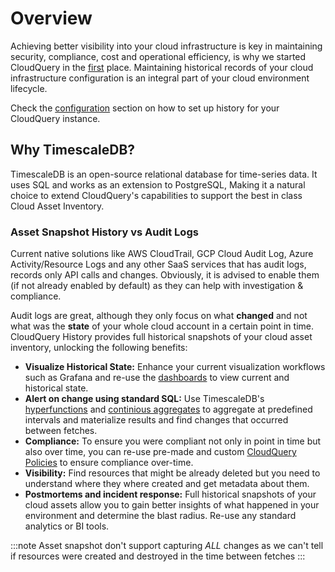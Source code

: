 # Overview

Achieving better visibility into your  cloud infrastructure is key in maintaining security, compliance, cost and operational efficiency, is why we started CloudQuery in the [first](https://www.cloudquery.io/blog/announcing-cloudquery-seed-funding) place. Maintaining historical records of your cloud infrastructure configuration is an integral part of your cloud environment lifecycle.

Check the [configuration](./configuration) section on how to set up history for your CloudQuery instance.

## Why TimescaleDB?

TimescaleDB is an open-source relational database for time-series data. It uses SQL and works as an extension to PostgreSQL, Making it a natural choice to extend CloudQuery's capabilities to support the best in class Cloud Asset Inventory.


### Asset Snapshot History vs Audit Logs

Current native solutions like AWS CloudTrail, GCP Cloud Audit Log, Azure Activity/Resource Logs and any other SaaS services that has audit logs, records only API calls and changes. Obviously, it is advised to enable them (if not already enabled by default) as they can help with investigation & compliance. 

Audit logs are great, although they only focus on what **changed** and not what was the **state** of your whole cloud account in a certain point in time. CloudQuery History provides full historical snapshots of your cloud asset inventory, unlocking the following benefits: 

- **Visualize Historical State:** Enhance your current visualization workflows such as Grafana and re-use the [dashboards](https://www.cloudquery.io/blog/open-source-cloud-asset-inventory-with-cloudquery-and-grafana) to view current and historical state.
- **Alert on change using standard SQL:** Use TimescaleDB's [hyperfunctions](https://docs.timescale.com/api/latest/hyperfunctions/) and [continious aggregates](https://docs.timescale.com/api/latest/continuous-aggregates/) to aggregate at predefined intervals and materialize results and find changes that occurred between fetches.
- **Compliance:** To ensure you were compliant not only in point in time but also over time, you can re-use pre-made and custom [CloudQuery Policies](https://hub.cloudquery.io/policies) to ensure compliance over-time.
- **Visibility:** Find resources that might be already deleted but you need to understand where they where created and get metadata about them.
- **Postmortems and incident response:** Full historical snapshots of your cloud assets allow you to gain better insights of what happened in your environment and determine the blast radius. Re-use any standard analytics or BI tools.

:::note
Asset snapshot don't support capturing *ALL* changes as we can't tell if resources were created and destroyed in the time between fetches
:::


